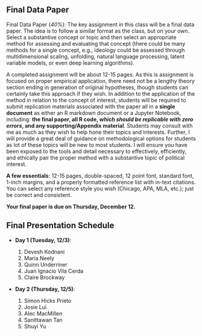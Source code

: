 ## Final Data Paper

Final Data Paper (*40%*): The key assignment in this class will be a final data paper. The idea is to follow a similar format as the class, but on your own. Select a substantive concept or topic and then select an appropriate method for assessing and evaluating that concept (there could be many methods for a single concept, e.g., ideology could be assessed through multidimensional scaling, unfolding, natural language processing, latent variable models, or even deep learning algorithms). 

A completed assignment will be about 12-15 pages. As this is assignment is focused on proper empirical application, there need not be a lengthy theory section ending in generation of original hypotheses, though students can certainly take this approach if they wish. In addition to the application of the method in relation to the concept of interest, students will be required to submit replication materials associated with the paper all in a **single document** as either an R markdown document or a Jupyter Notebook, including: **the final paper, all R code, *which should be replicable with zero errors*, and any supporting/Appendix material**. Students may consult with me as much as they wish to help hone their topics and interests. Further, I will provide a great deal of guidance on methodological options for students as lot of these topics will be new to most students. I will ensure you have been exposed to the tools and detail necessary to effectively, efficiently, and ethically pair the proper method with a substantive topic of political interest. 

**A few essentials**: 12-15 pages, double-spaced, 12 point font, standard font, 1-inch margins, and a properly formatted reference list *with* in-text citations. You can select any reference style you wish (Chicago, APA, MLA, etc.); just be correct and consistent.
	
**Your final paper is due on Thursday, December 12.**

## Final Presentation Schedule

* **Day 1 (Tuesday, 12/3)**:
	1. Devesh Kodnani
	2. Maria Neely
	3. Quinn Underriner
	4. Juan Ignacio Vila Cerda
	5. Claire Brockway

* **Day 2 (Thursday, 12/5)**:
	1. Simon Hicks Prieto
	2. Josie Lui
	3. Alec MacMillen
	4. Sanittawan Tan
	5. Shuyi Yu
